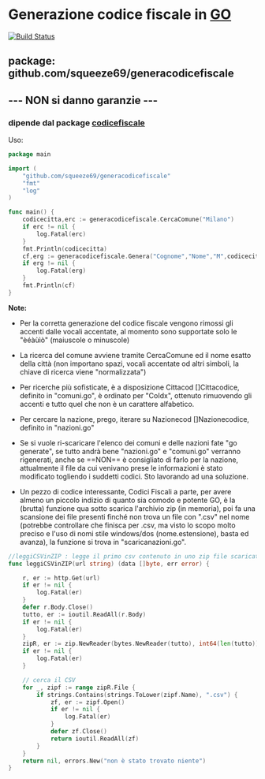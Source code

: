 # Generazione codice fiscale in  [GO](https://golang.org)

[![Build Status](https://travis-ci.com/squeeze69/generacodicefiscale.svg?branch=master)](https://travis-ci.com/squeeze69/generacodicefiscale)

## **package**: github.com/squeeze69/generacodicefiscale

## --- NON si danno garanzie ---

### dipende dal package [codicefiscale](https://github.com/squeeze69/codicefiscale)

Uso:

``` go
package main

import (
    "github.com/squeeze69/generacodicefiscale"
    "fmt"
    "log"
)

func main() {
    codicecitta,erc := generacodicefiscale.CercaComune("Milano")
    if erc != nil {
        log.Fatal(erc)
    }
    fmt.Println(codicecitta)
    cf,erg := generacodicefiscale.Genera("Cognome","Nome","M",codicecitta.Codice,"2017-05-1")
    if erg != nil {
        log.Fatal(erg)
    }
    fmt.Println(cf)
}
```

**Note:**

- Per la corretta generazione del codice fiscale vengono rimossi gli accenti dalle vocali accentate, al momento sono supportate solo le "èéàùìò" (maiuscole o minuscole)

- La ricerca del comune avviene tramite CercaComune ed il nome esatto della città (non importano spazi, vocali accentate od altri simboli, la chiave di ricerca viene "normalizzata")

- Per ricerche più sofisticate, è a disposizione Cittacod []Cittacodice, definito in "comuni.go", è ordinato per "CoIdx", ottenuto rimuovendo gli accenti e tutto quel che non è un carattere alfabetico.

- Per cercare la nazione, prego, iterare su Nazionecod []Nazionecodice, definito in "nazioni.go"

- Se si vuole ri-scaricare l'elenco dei comuni e delle nazioni fate "go generate", se tutto andrà bene "nazioni.go" e "comuni.go" verranno rigenerati, anche se ==NON== è consigliato di farlo per la nazione, attualmente il file da cui venivano prese le informazioni è stato modificato togliendo i suddetti codici. Sto lavorando ad una soluzione.

- Un pezzo di codice interessante, Codici Fiscali a parte, per avere almeno un piccolo indizio di quanto sia comodo e potente GO, è la (brutta) funzione qua sotto scarica l'archivio zip (in memoria), poi fa una scansione dei file presenti finché non trova un file con ".csv" nel nome (potrebbe controllare che finisca per .csv, ma visto lo scopo molto preciso e l'uso di nomi stile windows/dos (nome.estensione), basta ed avanza), la funzione si trova in "scaricanazioni.go".

``` go
//leggiCSVinZIP : legge il primo csv contenuto in uno zip file scaricato al volo in memoria
func leggiCSVinZIP(url string) (data []byte, err error) {

    r, er := http.Get(url)
    if er != nil {
        log.Fatal(er)
    }
    defer r.Body.Close()
    tutto, er := ioutil.ReadAll(r.Body)
    if er != nil {
        log.Fatal(er)
    }
    zipR, er := zip.NewReader(bytes.NewReader(tutto), int64(len(tutto)))
    if er != nil {
        log.Fatal(er)
    }

    // cerca il CSV
    for _, zipf := range zipR.File {
        if strings.Contains(strings.ToLower(zipf.Name), ".csv") {
            zf, er := zipf.Open()
            if er != nil {
                log.Fatal(er)
            }
            defer zf.Close()
            return ioutil.ReadAll(zf)
        }
    }
    return nil, errors.New("non è stato trovato niente")
}

```
